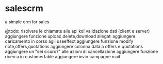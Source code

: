 # salescrm
a simple crm for sales

@todo:
	risolvere le chiamate alle api ko!
	validazione dati (client e server)
	aggiungere funzione upload,delete,download allegati
	aggiungere caricamento in corso agli useeffect
	aggiungere funzione modify note,offers,quotations
	aggiungere colonna data a offers e quotations
	aggiungere un "sei sicuro?" alle azioni di cancellazione
	aggiungere funzione ricerca in customertable
	aggiungere invio campagne mail
